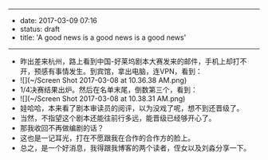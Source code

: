 - --
- date: 2017-03-09 07:16
- status: draft
- title: 'A good news is a good news is a good news'
- --
- 昨出差来杭州，路上看到中国-好莱坞剧本大赛发来的邮件，手机上却打不开，预感有事情发生。到宾馆，拿出电脑，连VPN，看到：
- ![](~/Screen Shot 2017-03-08 at 10.36.38 AM.png)
- 1/4决赛结果出炉。然后在名单末尾，倒数第三个，看到：
- ![](~/Screen Shot 2017-03-08 at 10.38.31 AM.png)
- 娃哈哈，本来看了剧本审读员的阅评，以为没戏了呢，想不到还晋级了。
- 当然，不指望这个剧本还能往前行多远，能晋级已经够开心了。
- 那我收回不再做编剧的话？
- 这也是一记耳光，打在不愿跟我在合作的合作方的脸上。
- 总之，是一个好消息，我得跟我博客的两个读者，侄女以及刘淼分享一下。
